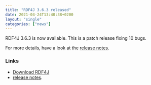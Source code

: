```yaml
---
title: "RDF4J 3.6.3 released"
date: 2021-04-24T13:40:38+0200
layout: "single"
categories: ["news"]
---
```

RDF4J 3.6.3 is now available. This is a patch release fixing 10 bugs.

For more details, have a look at the [release notes](/release-notes/3.6.3).
<!--more-->
### Links

- [Download RDF4J](/download/)
- [release notes](/release-notes/3.6.3).
